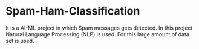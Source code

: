 # Spam-Ham-Classification
It is a AI-ML project in which Spam messages gets detected. In this project Natural Language Processing (NLP) is used. For this large amount of data set is used.
